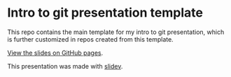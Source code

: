 # Intro to git presentation template

This repo contains the main template for my intro to git presentation, which is further customized in repos created from this template.

[View the slides on GitHub pages](https://tvannoy.github.io/intro-to-git).

This presentation was made with [slidev](https://sli.dev/).
